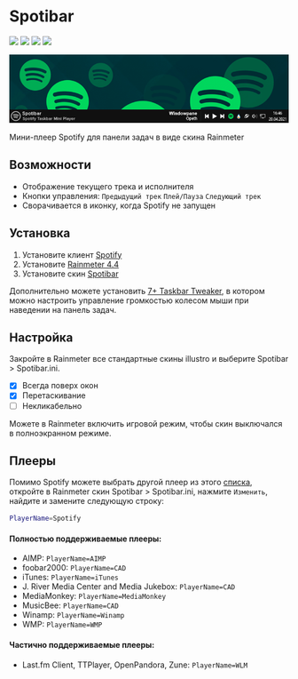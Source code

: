 # Spotibar
<a href="https://github.com/avenom/spotibar/releases/tag/v0.1"><img src="https://img.shields.io/github/v/release/avenom/spotibar?color=1&label=Release"></a> <a href="https://rainmeter.net"><img src="https://img.shields.io/badge/Rainmeter-4.4-brightgreen"></a> <img src="https://img.shields.io/badge/Windows-7%2B-brightgreen"> <img src="https://img.shields.io/github/downloads/avenom/spotibar/total?color=1&label=Downloads">

<img src="https://raw.githubusercontent.com/avenom/Spotibar/main/%40Resources/Images/Spotibar1.png">

Мини-плеер Spotify для панели задач в виде скина Rainmeter

## Возможности

* Отображение текущего трека и исполнителя
* Кнопки управления:  `Предыдущий трек` `Плей/Пауза` `Следующий трек`
* Сворачивается в иконку, когда Spotify не запущен

## Установка

1. Установите клиент [Spotify](https://spotify.com/ru-ru/download/windows)
2. Установите [Rainmeter 4.4](https://rainmeter.net)
3. Установите скин [Spotibar](https://github.com/avenom/spotibar/releases/tag/v0.1)

Дополнительно можете установить [7+ Taskbar Tweaker](https://rammichael.com/7-taskbar-tweaker), в котором можно настроить управление громкостью колесом мыши при наведении на панель задач.

## Настройка

Закройте в Rainmeter все стандартные скины illustro и выберите Spotibar > Spotibar.ini.
* [x] Всегда поверх окон
* [x] Перетаскивание
* [ ] Некликабельно

Можете в Rainmeter включить игровой режим, чтобы скин выключался в полноэкранном режиме.

## Плееры

Помимо Spotify можете выбрать другой плеер из этого [списка](https://docs.rainmeter.net/manual/measures/nowplaying), откройте в Rainmeter скин Spotibar > Spotibar.ini, нажмите `Изменить`, найдите и замените следующую строку:

```bash
PlayerName=Spotify
```

#### Полностью поддерживаемые плееры:
* AIMP: `PlayerName=AIMP`
* foobar2000: `PlayerName=CAD`
* iTunes: `PlayerName=iTunes`
* J. River Media Center and Media Jukebox: `PlayerName=CAD`
* MediaMonkey: `PlayerName=MediaMonkey`
* MusicBee: `PlayerName=CAD`
* Winamp: `PlayerName=Winamp`
* WMP: `PlayerName=WMP`

#### Частично поддерживаемые плееры:
* Last.fm Client, TTPlayer, OpenPandora, Zune: `PlayerName=WLM`
